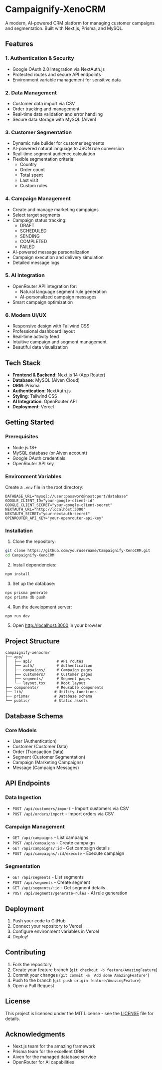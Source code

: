 # Campaignify-XenoCRM

A modern, AI-powered CRM platform for managing customer campaigns and segmentation. Built with Next.js, Prisma, and MySQL.

## Features

### 1. Authentication & Security
- Google OAuth 2.0 integration via NextAuth.js
- Protected routes and secure API endpoints
- Environment variable management for sensitive data

### 2. Data Management
- Customer data import via CSV
- Order tracking and management
- Real-time data validation and error handling
- Secure data storage with MySQL (Aiven)

### 3. Customer Segmentation
- Dynamic rule builder for customer segments
- AI-powered natural language to JSON rule conversion
- Real-time segment audience calculation
- Flexible segmentation criteria:
  - Country
  - Order count
  - Total spent
  - Last visit
  - Custom rules

### 4. Campaign Management
- Create and manage marketing campaigns
- Select target segments
- Campaign status tracking:
  - DRAFT
  - SCHEDULED
  - SENDING
  - COMPLETED
  - FAILED
- AI-powered message personalization
- Campaign execution and delivery simulation
- Detailed message logs

### 5. AI Integration
- OpenRouter API integration for:
  - Natural language segment rule generation
  - AI-personalized campaign messages
- Smart campaign optimization

### 6. Modern UI/UX
- Responsive design with Tailwind CSS
- Professional dashboard layout
- Real-time activity feed
- Intuitive campaign and segment management
- Beautiful data visualization

## Tech Stack

- **Frontend & Backend**: Next.js 14 (App Router)
- **Database**: MySQL (Aiven Cloud)
- **ORM**: Prisma
- **Authentication**: NextAuth.js
- **Styling**: Tailwind CSS
- **AI Integration**: OpenRouter API
- **Deployment**: Vercel

## Getting Started

### Prerequisites
- Node.js 18+
- MySQL database (or Aiven account)
- Google OAuth credentials
- OpenRouter API key

### Environment Variables
Create a `.env` file in the root directory:
```env
DATABASE_URL="mysql://user:password@host:port/database"
GOOGLE_CLIENT_ID="your-google-client-id"
GOOGLE_CLIENT_SECRET="your-google-client-secret"
NEXTAUTH_URL="http://localhost:3000"
NEXTAUTH_SECRET="your-nextauth-secret"
OPENROUTER_API_KEY="your-openrouter-api-key"
```

### Installation

1. Clone the repository:
```bash
git clone https://github.com/yourusername/Campaignify-XenoCRM.git
cd Campaignify-XenoCRM
```

2. Install dependencies:
```bash
npm install
```

3. Set up the database:
```bash
npx prisma generate
npx prisma db push
```

4. Run the development server:
```bash
npm run dev
```

5. Open [http://localhost:3000](http://localhost:3000) in your browser

## Project Structure

```
campaignify-xenocrm/
├── app/
│   ├── api/           # API routes
│   ├── auth/          # Authentication
│   ├── campaigns/     # Campaign pages
│   ├── customers/     # Customer pages
│   ├── segments/      # Segment pages
│   └── layout.tsx     # Root layout
├── components/        # Reusable components
├── lib/              # Utility functions
├── prisma/           # Database schema
└── public/           # Static assets
```

## Database Schema

### Core Models
- User (Authentication)
- Customer (Customer Data)
- Order (Transaction Data)
- Segment (Customer Segmentation)
- Campaign (Marketing Campaigns)
- Message (Campaign Messages)

## API Endpoints

### Data Ingestion
- `POST /api/customers/import` - Import customers via CSV
- `POST /api/orders/import` - Import orders via CSV

### Campaign Management
- `GET /api/campaigns` - List campaigns
- `POST /api/campaigns` - Create campaign
- `GET /api/campaigns/:id` - Get campaign details
- `POST /api/campaigns/:id/execute` - Execute campaign

### Segmentation
- `GET /api/segments` - List segments
- `POST /api/segments` - Create segment
- `GET /api/segments/:id` - Get segment details
- `POST /api/segments/generate-rules` - AI rule generation

## Deployment

1. Push your code to GitHub
2. Connect your repository to Vercel
3. Configure environment variables in Vercel
4. Deploy!

## Contributing

1. Fork the repository
2. Create your feature branch (`git checkout -b feature/AmazingFeature`)
3. Commit your changes (`git commit -m 'Add some AmazingFeature'`)
4. Push to the branch (`git push origin feature/AmazingFeature`)
5. Open a Pull Request

## License

This project is licensed under the MIT License - see the [LICENSE](LICENSE) file for details.

## Acknowledgments

- Next.js team for the amazing framework
- Prisma team for the excellent ORM
- Aiven for the managed database service
- OpenRouter for AI capabilities

